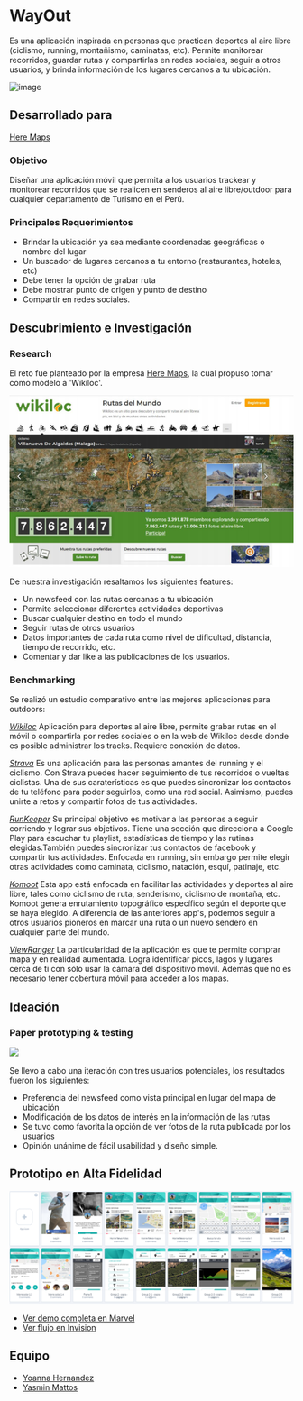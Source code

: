 # WayOut

Es una aplicación inspirada en personas que practican deportes al aire libre (ciclismo, running, montañismo, caminatas, etc). Permite monitorear recorridos, guardar rutas y compartirlas en redes sociales, seguir a otros usuarios, y brinda información de los lugares cercanos a tu ubicación.

![image](https://user-images.githubusercontent.com/32310691/38592800-bd931dda-3d03-11e8-9166-26028b5892cd.png)

## Desarrollado para 

[Here Maps](https://www.here.com/en)

### Objetivo

Diseñar una aplicación móvil que permita a los usuarios trackear y monitorear recorridos que se realicen en senderos al aire libre/outdoor para cualquier departamento de Turismo en el Perú.

### Principales Requerimientos

+ Brindar la ubicación ya sea mediante coordenadas geográficas o nombre del lugar
+ Un buscador de lugares cercanos a tu entorno (restaurantes, hoteles, etc)
+ Debe tener la opción de grabar ruta
+ Debe mostrar punto de origen y punto de destino
+ Compartir en redes sociales.

## Descubrimiento e Investigación 

### Research

El reto fue planteado por la empresa [Here Maps](https://www.here.com/en), la cual propuso tomar como modelo a 'Wikiloc'.

![](assets/img/wikiloc.png)

De nuestra investigación resaltamos los siguientes features:
+ Un newsfeed con las rutas cercanas a tu ubicación
+ Permite seleccionar diferentes actividades deportivas
+ Buscar cualquier destino en todo el mundo
+ Seguir rutas de otros usuarios
+ Datos importantes de cada ruta como nivel de dificultad, distancia, tiempo de recorrido, etc.
+ Comentar y dar like a las publicaciones de los usuarios.

### Benchmarking

Se realizó un estudio comparativo entre las mejores aplicaciones para outdoors:

_[Wikiloc](https://www.strava.com/mobile)_ Aplicación para deportes al aire libre, permite grabar rutas en el móvil o compartirla por redes sociales o en la web de Wikiloc desde donde es posible administrar los tracks. Requiere conexión de datos.

_[Strava](https://www.strava.com/mobile)_ Es una aplicación para las personas amantes del running y el ciclismo. Con Strava puedes hacer seguimiento de tus recorridos o vueltas ciclistas. Una de sus caraterísticas es que puedes sincronizar los contactos de tu teléfono para poder seguirlos, como una red social. Asimismo, puedes unirte a retos y compartir fotos de tus actividades.

_[RunKeeper](https://runkeeper.com/index)_ Su principal objetivo es motivar a las personas a seguir corriendo y lograr sus objetivos. Tiene una sección que direcciona a Google Play para escuchar tu playlist, estadísticas de tiempo y las rutinas elegidas.También puedes sincronizar tus contactos de facebook y compartir tus actividades. Enfocada en running, sin embargo permite elegir otras actividades como caminata, ciclismo, natación, esquí, patinaje, etc.

_[Komoot](https://www.komoot.com/)_ Esta app está enfocada en facilitar las actividades y deportes al aire libre, tales como ciclismo de ruta, senderismo, ciclismo de montaña, etc. Komoot genera enrutamiento topográfico específico según el deporte que se haya elegido. A diferencia de las anteriores app's, podemos seguir a otros usuarios pioneros en marcar una ruta o un nuevo sendero en cualquier parte del mundo.

_[ViewRanger](http://www.viewranger.com/es)_ La particularidad de la aplicación es que te permite comprar mapa y en realidad aumentada. Logra identificar picos, lagos y lugares cerca de ti con sólo usar la cámara del dispositivo móvil. Además que no es necesario tener cobertura móvil para acceder a los mapas.

## Ideación

### Paper prototyping & testing

![](assets/img/paper.jpeg)

Se llevo a cabo una iteración con tres usuarios potenciales, los resultados fueron los siguientes:

+ Preferencia del newsfeed como vista principal en lugar del mapa de ubicación
+ Modificación de los datos de interés en la información de las rutas
+ Se tuvo como favorita la opción de ver fotos de la ruta publicada por los usuarios
+ Opinión unánime de fácil usabilidad y diseño simple.

## Prototipo en Alta Fidelidad

![](assets/img/flujo.png)

+ [Ver demo completa en Marvel](https://marvelapp.com/153cj2dg)
+ [Ver flujo en Invision](https://invis.io/NJGSCTURV9U)

## Equipo
+ [Yoanna Hernandez](https://github.com/YoannaHS)
+ [Yasmin Mattos](https://github.com/YasminMattos)